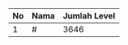 | No | Nama            | Jumlah Level |
|----|-----------------|--------------|
| 1  | #    |    3646        |
